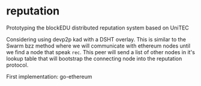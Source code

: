 # reputation
Prototyping the blockEDU distributed reputation system based on UniTEC

Considering using devp2p kad with a DSHT overlay. This is similar to the Swarm bzz method where we will communicate with ethereum nodes until we find a node that speak `rec`. This peer will send a list of other nodes in it's lookup table that will bootstrap the connecting node into the reputation protocol.

First implementation: go-ethereum